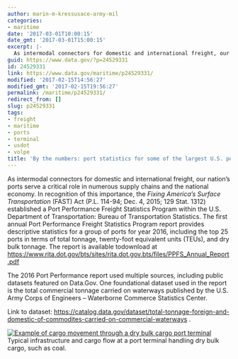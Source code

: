 ```yaml
---
author: marin-m-kressusace-army-mil
categories:
- maritime
date: '2017-03-01T10:00:15'
date_gmt: '2017-03-01T15:00:15'
excerpt: |-
  As intermodal connectors for domestic and international freight, our nation's ports serve a critical role in numerous supply chains and the national economy. In recognition of this importance, the Fixing America's Surface Transportation (FAST) Act (P.L. 114-94; Dec. 4, 2015;…
guid: https://www.data.gov/?p=24529331
id: 24529331
link: https://www.data.gov/maritime/p24529331/
modified: '2017-02-15T14:56:27'
modified_gmt: '2017-02-15T19:56:27'
permalink: /maritime/p24529331/
redirect_from: []
slug: p24529331
tags:
- freight
- maritime
- ports
- terminal
- usdot
- volpe
title: 'By the numbers: port statistics for some of the largest U.S. ports'
---
```


As intermodal connectors for domestic and international freight, our nation’s ports serve a critical role in numerous supply chains and the national economy. In recognition of this importance, the *Fixing America’s Surface Transportation* (FAST) Act (P.L. 114-94; Dec. 4, 2015; 129 Stat. 1312) established a Port Performance Freight Statistics Program within the U.S. Department of Transportation: Bureau of Transportation Statistics. The first annual Port Performance Freight Statistics Program report provides descriptive statistics for a group of ports for year 2016, including the top 25 ports in terms of total tonnage, twenty-foot equivalent units (TEUs), and dry bulk tonnage. The report is available todownload at <https://www.rita.dot.gov/bts/sites/rita.dot.gov.bts/files/PPFS_Annual_Report.pdf>

The 2016 Port Performance report used multiple sources, including public datasets featured on Data.Gov. One foundational dataset used in the report is the total commercial tonnage carried on waterways published by the U.S. Army Corps of Engineers – Waterborne Commerce Statistics Center.

Link to dataset: <https://catalog.data.gov/dataset/total-tonnage-foreign-and-domestic-of-commodites-carried-on-commercial-waterways> .

[![Example of cargo movement through a dry bulk cargo port terminal](https://s3.amazonaws.com/bsp-ocsit-prod-east-appdata/datagov/wordpress/2017/02/PPFS_2016_dry-bulk.jpg)](https://s3.amazonaws.com/bsp-ocsit-prod-east-appdata/datagov/wordpress/2017/02/PPFS_2016_dry-bulk.jpg) Typical infrastructure and cargo flow at a port terminal handling dry bulk cargo, such as coal.
